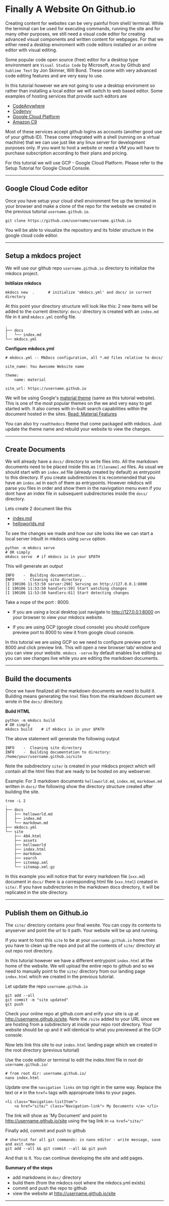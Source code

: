 # Finally A Website On Github.io
Creating content for websites can be very painful from shell/ terminal. While the terminal can be used for executing commands, running the site and for many other purposes, we still need a visual code editor for creating advanced visual components and written content for webpages. For that we either need a desktop enviroment with code editors installed or an online editor with visual editing. 

Some popular code open source (free) editor for a desktop type environment are `Visual Studio Code` by Microsoft, `Atom` by Github and `Sublime Text` by Jon Skinner, Will Bond. These come with very advanced code editing features and are very easy to use.

In this tutorial however we are not going to use a desktop enviroment so rather than installing a local editor we will switch to web based editor. Some examples of hosting services that provide such editors are 

* [CodeAnywhere](https://codeanywhere.com/editor/)
* [Codenvy](https://codeanywhere.com)
* [Google Cloud Platform](https://cloud.google.com/)
* [Amazon C9](https://aws.amazon.com/cloud9/?origin=c9io)

Most of these services accept github logins as accounts (another good use of your github ID).
These come integrated with a shell (running on a virtual machine) that we can use just like any linux server for development purposes only. If you want to host a website or need a VM you will have to purchase subscription according to their plans and pricing. 

For this tutorial we will use GCP - Google Cloud Platform. Please refer to the Setup Tutorial for Google Cloud Console.

---

## Google Cloud Code editor 

Once you have setup your cloud shell environment fire up the terminal in your browser and make a clone of the repo for the website we created in the previous tutorial `username.github.io`. 

    git clone https://github.com/username/username.github.io

You will be able to visualize the repository and its folder structure in the google cloud code editor.


---
## Setup a mkdocs project

We will use our github repo `username.github.io` directory to initialize the mkdocs project. 

**Initilaize mkdocs**
    
    mkdocs new  .      # initialize 'mkdocs.yml' and docs/ in current directory

At this point your directory structure will look like this: 2 new items will be added to the current directory: `docs/` directory is created with an `index.md` file in it and `mkdocs.yml` config file. 

    .
    ├── docs
    │   └── index.md
    └── mkdocs.yml


**Configure mkdocs.yml** 

    # mkdocs.yml -- MkDocs configuration, all *.md files relative to docs/
    
    site_name: You Awesome Website name 

    theme: 
        name: material  

    site_url: https://username.github.io

We will be using Google's [material theme](https://squidfunk.github.io/mkdocs-material/) (same as this tutorial website). This is one of the most popular themes on the we and very easy to get started with. It also comes with in-built search capabilities within the document hosted in the sites. [Read: Material Features](https://squidfunk.github.io/mkdocs-material/#what-to-expect)

You can also try `readthedocs` theme that come packaged with mkdocs. Just update the theme name and rebuild your website to view the changes. 

---
## Create Documents 

We will already have a `docs/` directory to write files into. All the markdown documents need to be placed inside this as `[filename].md` files. As usual we should start with an `index.md` file (already created by default) as entrypoint to this directory. If you create subdirectories it is recommended that you have an `index.md` in each of them as entrypoints. However mkdocs will parse you files in order and show them in the navivgation menu even if you dont have an index file in subsequent subdirectories inside the `docs/` directory. 

Lets create 2 document like this 

* [index.md]()
* [helloworlds.md]()

To see the changes we made and how our site looks like we can start a local server inbuilt in mkdocs using `serve` option.  

    python -m mkdocs serve  
    # OR simply     
    mkdocs serve  # if mkdocs is in your $PATH

This will generate an output 

    INFO    -  Building documentation...
    INFO    -  Cleaning site directory
    [I 190106 11:53:50 server:298] Serving on http://127.0.0.1:8000
    [I 190106 11:53:50 handlers:59] Start watching changes
    [I 190106 11:53:50 handlers:61] Start detecting changes

Take a nope of the port : 8000. 

* If you are using a local desktop just navigate to http://127.0.0.1:8000 on your browser to view your mkdocs website. 

* If you are using GCP (google cloud console) you should configure preview port to 8000 to view it from google cloud console. 

In this tutorial we are using GCP so we need to configure preview port to 8000 and click preview link. This will open a new browser tab/ window and you can view your website. `mkdocs -serve` by default enables live editing so you can see changes live while you are editing the markdown documents. 

---
## Build the documents 
Once we have finalized all the markdown documents we need to build it. Building means generating the `html` files from the mkarkdown document we wrote in the `docs/` directory. 

**Build HTML**

    python -m mkdocs build     
    # OR simply 
    mkdocs build    # if mkdocs is in your $PATH

The above statement will generate the following output 

    INFO    -  Cleaning site directory
    INFO    -  Building documentation to directory: /home/your/username.github.io/site

Note the subdirectory `site/` is created in your mkdocs project which will contain all the html files that are ready to be hosted on any webserver. 

Example: For 3 markdown documents `helloworld.md`, `index.md`, `markdown.md` written in `docs/` the following show the directory structure created after building the site.

    tree -L 2
    .
    ├── docs
    │   ├── helloworld.md
    │   ├── index.md
    │   └── markdown.md
    ├── mkdocs.yml
    └── site
        ├── 404.html
        ├── assets
        ├── helloworld
        ├── index.html
        ├── markdown
        ├── search
        ├── sitemap.xml
        └── sitemap.xml.gz

In this example you will notice that for every markdown file (`xxx.md`) document in `docs/` there is a corresponding html file (`xxx.html`) created in `site/`. If you have subdirectories in the markdown docs directory, it will be replicated in the site directory. 

---
## Publish them on Github.io

The `site/` directory contains your final wesite. You can copy its contents to anyserver and point the url to it path. Your website will be up and running. 

If you want to host this `site` to be at your `username.github.io` home then you have to clean up the repo and put all the contents of `site/` directory at out repo root directory.

In this tutorial however we have a different entrypoint `index.html` at the home of the website. We will upload the entire repo to github and so we need to manually point to the `site/` directory from our landing page `index.html` which we created in the previous tutorial. 

Let update the repo `username.github.io`

    git add --all
    git commit -m "site updated"
    git push 

Check your online repo at github.com and erify your site is up at http://username.github.io/site. Note the `/site` added to your URL since we are hosting from a subdirectory at inside your repo root directory. Your website should be up and it will identical to what you previewed at the GCP console. 


Now lets link this site to our `index.html` landing page which we created in the root directory (previous tutorial)

Use the code editor or terminal to edit the index.html file in root dir `username.github.io/`

    # from root dir: username.github.io/
    nano index.html 

Update one the `navigation links` on top right in the same way. Replace the text or `#` in the `href=` tags with approproate links to your pages. 

    <li class="Navigation-listItem">
        <a href="site/" class="Navigation-link"> My Documents </a> </li>

The link will show as 'My Document' and point to http://username.github.io/site using the tag link in `<a href="site/"`

Finally add, commit and push to github 

    # shortcut for all git commands: in nano editor - write message, save and exit nano
    git add --all && git commit --all && git push


And that is it. You can continue developing the site and add pages. 

**Summary of the steps** 

* add markdowns in `doc/` directory 
* build them (from the mkdocs root where the mkdocs.yml exists)
* commit and push the repo to github 
* view the website at http://username.github.io/site

---

